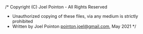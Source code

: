 /* Copyright (C) Joel Pointon - All Rights Reserved
 * Unauthorized copying of these files, via any medium is strictly prohibited
 * Written by Joel Pointon <pointon.joel@gmail.com>, May 2021
 */
